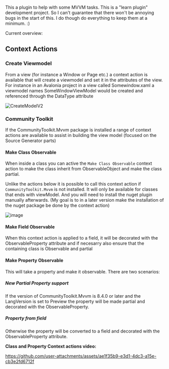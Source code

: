 This a plugin to help with some MVVM tasks. This is a "learn plugin" development project. So I can't guarantee that there won't be annoying bugs in the start of this. I do though do everything to keep them at a minimum. :) 

Current overview:

## Context Actions

### Create Viewmodel

From a view (for instance a Window or Page etc.) a context action is available that will create a viewmodel and set it in the attributes of the view. For instance in an Avalonia project in a view called Somewindow.xaml a viewmodel names SomeWindowViewModel would be created and referenced through the DataType attribute

![CreateModelV2](https://github.com/user-attachments/assets/093f9ff9-784b-45b4-96a6-db982ddea21b)

### Community Toolkit

If the CommunityToolkit.Mvvm package is installed a range of context actions are available to assist in building the view model (focused on the Source Generator parts)

#### Make Class Observable

When inside a class you can active the `Make Class Observable` context action to make the class inherit from ObservableObject and make the class partial. 

Unlike the actions below it is possible to call this context action if `CommunityToolkit.Mvvm` is not installed. It will only be available for classes that ends with viewModel. And you will need to install the nuget plugin manually afterwards. (My goal is to in a later version make the installation of the nuget package be done by the context action)

![image](https://github.com/user-attachments/assets/b7d4a1b7-de1d-451a-9760-2b9118483a65)


#### Make Field Observable

When this context action is applied to a field, it will be decorated with the ObservableProperty attribute and if necesarry also ensure that the containing class is Observable and partial

#### Make Property Observable

This will take a property and make it observable. There are two scenarios: 

##### New Partial Property support
If the version of CommunityToolkit.Mvvm is 8.4.0 or later and the LangVersion is set to Preview the property will be made partial and decorated with the ObservableProperty. 

##### Property from field
Otherwise the property will be converted to a field and decorated with the ObservableProperty attribute.

**Class and Property Context actions video:**

https://github.com/user-attachments/assets/ae1f35b9-e3d1-4dc3-a15e-cb3e2fd6712f



